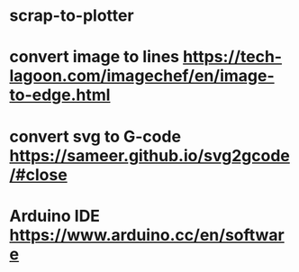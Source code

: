 # scrap-to-plotter
# convert image to lines  https://tech-lagoon.com/imagechef/en/image-to-edge.html
# convert svg to G-code https://sameer.github.io/svg2gcode/#close
# Arduino IDE https://www.arduino.cc/en/software 
